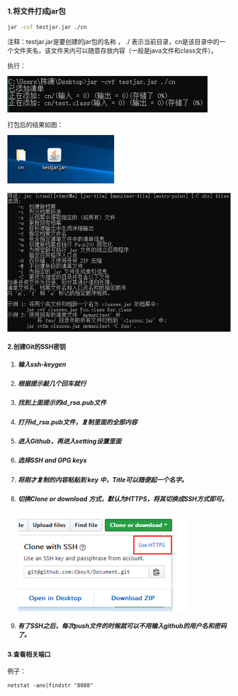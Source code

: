 ### 1.将文件打成jar包

```sh
jar -cvf testjar.jar ./cn
```



注释：testjar.jar是要创建的jar包的名称 ，    ./ 表示当前目录，cn是该目录中的一个文件夹名，该文件夹内可以随意存放内容（一般是java文件和class文件）。

执行：

![1545978192784](assets/1545978192784.png)

打包后的结果如图：

![1545977752962](assets/1545977752962.png)

![1545977529845](assets/1545977529845.png)



#### 2.创建Git的SSH密钥

1. ##### 输入ssh-keygen

2. ##### 根据提示敲几个回车就行

3. ##### 找到上面提示的id_rsa.pub文件

4. ##### 打开id_rsa.pub文件，复制里面的全部内容

5. ##### 进入Github，再进入setting设置里面

6. ##### 选择SSH and GPG keys

7. ##### 将刚才复制的内容粘贴到  key 中，Title可以随便起一个名字。

8. ##### 切换Clone or download 方式，默认为HTTPS，将其切换成SSH方式即可。

   ![1547019779955](assets/1547019779955.png)

9. ##### 有了SSH之后，每次push文件的时候就可以不用输入github的用户名和密码了。

#### 3.查看相关端口

例子：

```shell
netstat -ano|findstr "8080"
```

